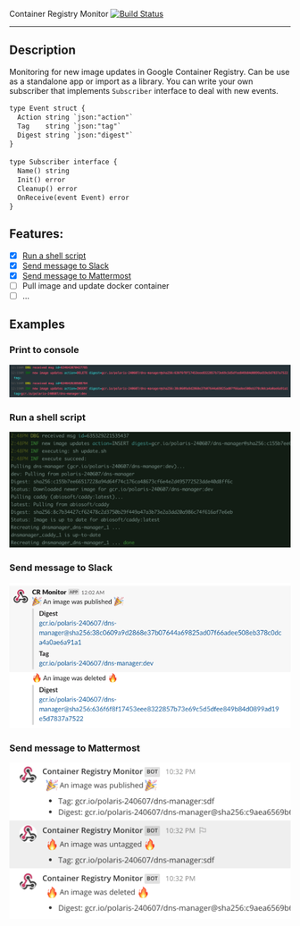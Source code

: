 Container Registry Monitor
[![Build Status](https://travis-ci.org/psucodervn/crmon.svg?branch=master)](https://travis-ci.org/psucodervn/crmon)

----------

## Description

Monitoring for new image updates in Google Container Registry.
Can be use as a standalone app or import as a library.
You can write your own subscriber that implements `Subscriber` interface to deal with new events.

```golang
type Event struct {
  Action string `json:"action"`
  Tag    string `json:"tag"`
  Digest string `json:"digest"`
}

type Subscriber interface {
  Name() string
  Init() error
  Cleanup() error
  OnReceive(event Event) error
}
```

## Features:
  - [x] [Run a shell script](#run-a-shell-script)
  - [x] [Send message to Slack](#send-message-to-slack)
  - [x] [Send message to Mattermost](#send-message-to-mattermost)
  - [ ] Pull image and update docker container
  - [ ] ...

## Examples

### Print to console
![Print to console](/docs/console.png)

### Run a shell script
![Run a shell script](/docs/shell.png)

### Send message to Slack
![Send message to Slack](/docs/slack.png)

### Send message to Mattermost
![Send message to Mattermost](/docs/mattermost.png)
